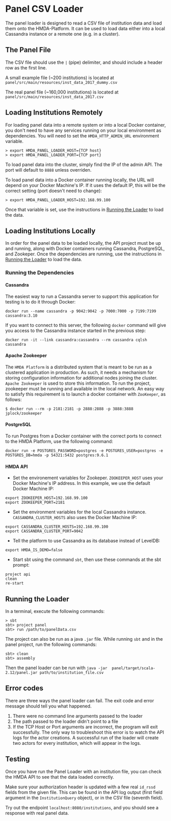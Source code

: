 # Panel CSV Loader

The panel loader is designed to read a CSV file of institution data and load them onto the HMDA-Platform. It can be used to load data either into a local Cassandra instance or a remote one (e.g. in a cluster).

## The Panel File

The CSV file should use the `|` (pipe) delimiter, and should include a header row as the first line.

A small example file (~200 institutions) is located at `panel/src/main/resources/inst_data_2017_dummy.csv`

The real panel file (~160,000 institutions) is located at `panel/src/main/resources/inst_data_2017.csv`


## Loading Institutions Remotely

For loading panel data into a remote system or into a local Docker container, you don't need to have any services running on your local environment as dependencies. You will need to set the `HMDA_HTTP_ADMIN_URL` environment variable.

```shell
> export HMDA_PANEL_LOADER_HOST={TCP host}
> export HMDA_PANEL_LOADER_PORT={TCP port}
```

To load panel data into the cluster, simply find the IP of the admin API.  The port will default to `8888` unless overriden.

To load panel data into a Docker container running locally, the URL will depend on your Docker Machine's IP. If it uses the default IP, this will be the correct setting (port doesn't need to change):
```shell
> export HMDA_PANEL_LOADER_HOST=192.168.99.100
```

Once that variable is set, use the instructions in [Running the Loader](#running-the-loader) to load the data.


## Loading Institutions Locally

In order for the panel data to be loaded locally, the API project must be up and running, along with Docker containers running Cassandra, PostgreSQL, and Zookeper. Once the dependencies are running, use the instructions in [Running the Loader](#running-the-loader) to load the data.

### Running the Dependencies

#### Cassandra

The easiest way to run a Cassandra server to support this application for testing is to do it through Docker:

```shell
docker run --name cassandra -p 9042:9042 -p 7000:7000 -p 7199:7199 cassandra:3.10
```

If you want to connect to this server, the following `docker` command will give you access to the Cassandra instance started in the previous step:

```shell
docker run -it --link cassandra:cassandra --rm cassandra cqlsh cassandra
```

#### Apache Zookeeper

The `HMDA Platform` is a distributed system that is meant to be run as a clustered application in production.
As such, it needs a mechanism for storing configuration information for additional nodes joining the cluster.
`Apache Zookeeper` is used to store this information. To run the project, zookeeper must be running and available in the local network.
An easy way to satisfy this requirement is to launch a docker container with `ZooKeeper`, as follows:

```shell
$ docker run --rm -p 2181:2181 -p 2888:2888 -p 3888:3888 jplock/zookeeper
```

#### PostgreSQL

To run Postgres from a Docker container with the correct ports to connect to the HMDA Platform, use the following command:

```shell
docker run -e POSTGRES_PASSWORD=postgres -e POSTGRES_USER=postgres -e POSTGRES_DB=hmda -p 54321:5432 postgres:9.6.1
```

#### HMDA API

* Set the environement variables for Zookeper. `ZOOKEEPER_HOST` uses your Docker Machine's IP address. In this example, we use the default Docker Machine IP:

```shell
export ZOOKEEPER_HOST=192.168.99.100
export ZOOKEEPER_PORT=2181
```

* Set the environment variables for the local Cassandra instance. `CASSANDRA_CLUSTER_HOSTS` also uses the Docker Machine IP:

```shell
export CASSANDRA_CLUSTER_HOSTS=192.168.99.100
export CASSANDRA_CLUSTER_PORT=9042
```

* Tell the platform to use Cassandra as its database instead of LevelDB:

```shell
export HMDA_IS_DEMO=false
```

* Start sbt using the command `sbt`, then use these commands at the sbt prompt:

```shell
project api
clean
re-start
```

## Running the Loader

In a terminal, execute the following commands:

```shell
> sbt
sbt> project panel
sbt> run /path/to/panelData.csv
```

The project can also be run as a java `.jar` file.  While running `sbt` and in the panel project, run the following commands:
```shell
sbt> clean
sbt> assembly
```
Then the panel loader can be run with `java -jar  panel/target/scala-2.12/panel.jar path/to/institution_file.csv`


## Error codes
There are three ways the panel loader can fail.  The exit code and error message should tell you what happened.

1. There were no command line arguments passed to the loader
2. The path passed to the loader didn't point to a file
3. If the TCP Host or Port arguments are incorrect, the program will exit successfully.  The only way to troubleshoot this error is to watch the API logs for the actor creations.  A successful run of the loader will create two actors for every institution, which will appear in the logs.

## Testing

Once you have run the Panel Loader with an institution file, you can check the HMDA API to see that the data loaded correctly.

Make sure your authorization header is updated with a few real `id_rssd` fields from the given file.  This can be found in the API log output (first field argument in the `InstitutionQuery` object), or in the CSV file (seventh field).

Try out the endpoint `localhost:8080/institutions`, and you should see a response with real panel data.
